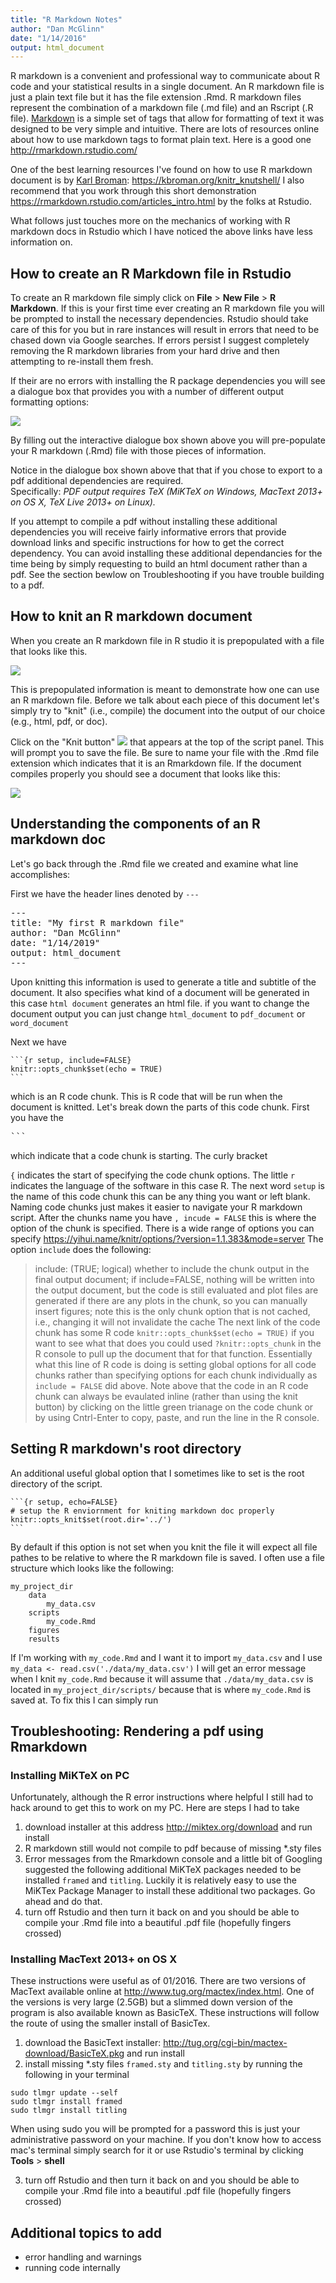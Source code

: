 ```yaml
---
title: "R Markdown Notes"
author: "Dan McGlinn"
date: "1/14/2016"
output: html_document
---
```


R markdown is a convenient and professional way to communicate about R code and
your statistical results in a single document. An R markdown file is just a
plain text file but it has the file extension .Rmd. R markdown files represent
the combination of a markdown file (.md file) and an Rscript (.R file).
[Markdown](http://daringfireball.net/projects/markdown/basics) is a simple set
of tags that allow for formatting of text it was designed to be very simple and
intuitive. There are lots of resources online about how to use markdown tags to
format plain text. Here is a good one <http://rmarkdown.rstudio.com/>

One of the best learning resources I've found on how to use R markdown document
is by [Karl Broman](https://kbroman.org/): <https://kbroman.org/knitr_knutshell/>
I also recommend that you work through this short demonstration
<https://rmarkdown.rstudio.com/articles_intro.html> by the folks at Rstudio.

What follows just touches more on the mechanics of working with R markdown docs in Rstudio
which I have noticed the above links have less information on. 

## How to create an R Markdown file in Rstudio

To create an R markdown file simply click on **File** > **New File** > 
**R Markdown**. 
If this is your first time ever creating an R markdown file you will be prompted
to install the necessary dependencies. 
Rstudio should take care of this for you but in rare instances will result in
errors that need to be chased down via Google searches. 
If errors persist I suggest completely removing the R markdown libraries from
your hard drive and then attempting to re-install them fresh. 

If their are no errors with installing the R package dependencies you will see a 
dialogue box that provides you with a number of different output formatting options:

![](./figures/rmarkdown_dialogue.JPG)

By filling out the interactive dialogue box shown above you will pre-populate
your R markdown (.Rmd) file with those pieces of information. 

Notice in the dialogue box shown above that that if you chose to export to a pdf
additional dependencies are required.  
Specifically: _*PDF output requires TeX (MiKTeX on Windows, MacText 2013+ on OS X, TeX Live 2013+ on Linux).*_

If you attempt to compile a pdf without installing these additional dependencies
you will receive fairly informative errors that provide download links and 
specific instructions for how to get the correct dependency. You can avoid
installing these additional dependancies for the time being by simply requesting
to build an html document rather than a pdf. See the section bewlow on Troubleshooting
if you have trouble building to a pdf. 

## How to knit an R markdown document

When you create an R markdown file in R studio it is prepopulated with a file that
looks like this. 

![](./figures/Rmd_prepopulated.png)

This is prepopulated information is meant to demonstrate how one can use an R
markdown file. Before we talk about each piece of this document let's simply 
try to "knit" (i.e., compile) the document into the output of our choice (e.g., 
html, pdf, or doc). 

Click on the "Knit button" ![](./figures/knit_button.png) that appears at the 
top of the script panel. This will prompt you to save the file. Be sure to name
your file with the .Rmd file extension which indicates that it is an Rmarkdown 
file. If the document compiles properly you should see a
document that looks like this: 

![](./figures/Rmd_knited.png)

## Understanding the components of an R markdown doc

Let's go back through the .Rmd file we created and examine what line accomplishes:

First we have the header lines denoted by `---`

<pre>
---
title: "My first R markdown file"
author: "Dan McGlinn"
date: "1/14/2019"
output: html_document
---
</pre>

Upon knitting this information is used to generate a title and subtitle of the
document. It also specifies what kind of a document will be generated in this
case `html document` generates an html file. if you want to change the document
output you can just change `html_document` to `pdf_document` or `word_document`

Next we have 

    ```{r setup, include=FALSE}
    knitr::opts_chunk$set(echo = TRUE)
    ```

which is an R code chunk. This is R code that will be run when the document is
knitted. Let's break down the parts of this code chunk. First you have the
<pre>```</pre> which indicate that a code chunk is starting. The curly bracket
`{` indicates the start of specifying the code chunk options. The little `r`
indicates the language of the software in this case R. The next word `setup` is
the name of this code chunk this can be any thing you want or left blank. Naming
code chunks just makes it easier to navigate your R markdown script. After the
chunks name you have `, incude = FALSE` this is where the option of the chunk is
specified. There is a wide range of options you can specify
<https://yihui.name/knitr/options/?version=1.1.383&mode=server> The option
`include` does the following:

>include: (TRUE; logical) whether to include the chunk output in the final
output document; if include=FALSE, nothing will be written into the output
document, but the code is still evaluated and plot files are generated if there
are any plots in the chunk, so you can manually insert figures; note this is the
only chunk option that is not cached, i.e., changing it will not invalidate the
cache
The next link of the code chunk has some R code `knitr::opts_chunk$set(echo =
TRUE)` if you want to see what that does you could used `?knitr::opts_chunk` in
the R console to pull up the document that for that function. Essentially what
this line of R code is doing is setting global options for all code chunks
rather than specifying options for each chunk individually as `include = FALSE`
did above.
Note above that the code in an R code chunk can always be evaulated inline
(rather than using the knit button) by clicking on the little green trianage on
the code chunk or by using Cntrl-Enter to copy, paste, and run the line in the R
console.

## Setting R markdown's root directory

An additional useful global option that I sometimes like to set is the root directory of the script.

    ```{r setup, echo=FALSE}
    # setup the R enviornment for kniting markdown doc properly
    knitr::opts_knit$set(root.dir='../')
    ```

By default if this option is not set when you knit the file it will expect all file pathes to be relative
to where the R markdown file is saved. I often use a file structure which looks like the following:

```
my_project_dir
    data 
        my_data.csv
    scripts
        my_code.Rmd
    figures
    results
``` 

If I'm working with `my_code.Rmd` and I want it to import `my_data.csv` and I use `my_data <- read.csv('./data/my_data.csv')`
I will get an error message when I knit `my_code.Rmd` because it will assume that `./data/my_data.csv` is located in 
`my_project_dir/scripts/` because that is where `my_code.Rmd` is saved at. To fix this I can simply run 

## Troubleshooting: Rendering a pdf using Rmarkdown

### Installing MiKTeX on PC
Unfortunately, although the R error instructions where helpful I still had
to hack around to get this to work on my PC. Here are steps I had to take 

1) download installer at this address <http://miktex.org/download> and run install
2) R markdown still would not compile to pdf because of missing *.sty files
3) Error messages from the Rmarkdown console and a little bit of Googling
suggested the following additional MiKTeX packages needed to be installed
`framed` and `titling`. 
Luckily it is relatively easy to use the MiKTex Package Manager to install these additional two packages. Go ahead and do that.
4) turn off Rstudio and then turn it back on and you should be able to compile
your .Rmd file into a beautiful .pdf file (hopefully fingers crossed)

### Installing MacText 2013+ on OS X
These instructions were useful as of 01/2016.
There are two versions of MacText available online at
<http://www.tug.org/mactex/index.html>. 
One of the versions is very large (2.5GB) but a slimmed down version of the 
program is also available known as BasicTeX. 
These instructions will follow the route of using the smaller install of BasicTex.

1) download the BasicText installer: 
<http://tug.org/cgi-bin/mactex-download/BasicTeX.pkg> and run install
2) install missing *.sty files `framed.sty` and `titling.sty` by running the
following in your terminal

```
sudo tlmgr update --self
sudo tlmgr install framed
sudo tlmgr install titling
```

When using sudo you will be prompted for a password this is just your administrative
password on your machine.
If you don't know how to access mac's terminal simply search for it or use 
Rstudio's terminal by clicking **Tools** > **shell**

3) turn off Rstudio and then turn it back on and you should be able to compile
your .Rmd file into a beautiful .pdf file (hopefully fingers crossed)

## Additional topics to add
* error handling and warnings
* running code internally 
